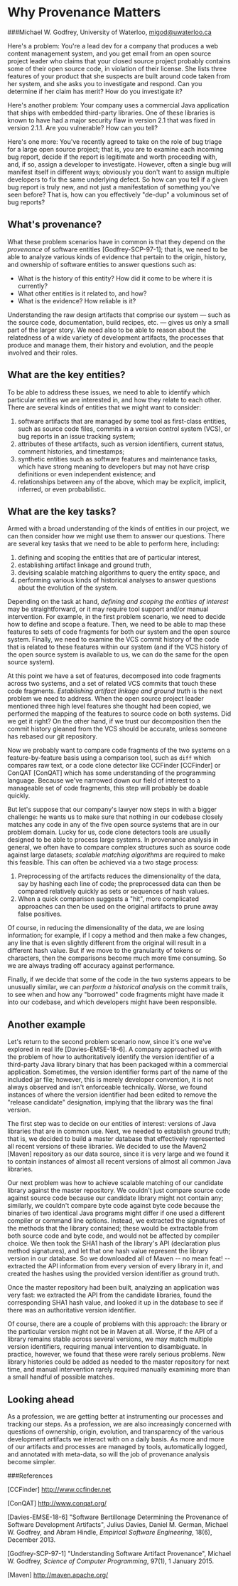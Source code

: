 # Why Provenance Matters

###Michael W. Godfrey, University of Waterloo, migod@uwaterloo.ca

Here's a problem:  You're a lead dev for a company that produces a web content management system, and you get email from an open source project leader who claims that your closed source project probably contains some of their open source code, in violation of their license.  She lists three features of your product that she suspects are built around code taken from her system, and she asks you to investigate and respond.  Can you determine if her claim has merit?  How do you investigate it?

Here's another problem:  Your company uses a commercial Java application that ships with embedded third-party libraries.  One of these libraries is known to have had a major security flaw in version 2.1 that was fixed in version 2.1.1.  Are you vulnerable?  How can you tell?

Here's one more:  You've recently agreed to take on the role of bug triage for a large open source project; that is, you are to examine each incoming bug report, decide if the report is legitimate and worth proceeding with, and, if so, assign a developer to investigate.  However, often a single bug will manifest itself in different ways; obviously you don't want to assign multiple developers to fix the same underlying defect.  So how can you tell if a given bug report is truly new, and not just a manifestation of something you've seen before?  That is, how can you effectively "de-dup" a voluminous set of bug reports?

## What's provenance?

What these problem scenarios have in common is that they depend on the *provenance* of software entities [Godfrey-SCP-97-1]; that is, we need to be able to analyze various kinds of evidence that pertain to the origin, history, and ownership of software entities to answer questions such as:
<ul>
<li> What is the history of this entity? How did it come to be where it is currently?  
<li> What other entities is it related to, and how?
<li> What is the evidence? How reliable is it?
</ul>

Understanding the raw design artifacts that comprise our system &mdash; such as the source code, documentation, build recipes, etc. &mdash; gives us only a small part of the larger story. We need also to be able to reason about the relatedness of a wide variety of development artifacts, the processes that produce and manage them, their history and evolution, and the people involved and their roles.

## What are the key entities?

To be able to address these issues, we need to able to identify which particular entities we are interested in, and how they relate to each other.  There are several kinds of entities that we might want to consider:
<ol>
<li> software artifacts that are managed by some tool as first-class entities, such as source code files, commits in a version control system (VCS), or bug reports in an issue tracking system;
<li> attributes of these artifacts, such as version identifiers, current status, comment histories, and timestamps;
<li> synthetic entities such as software features and maintenance tasks, which have strong meaning to developers but may not have crisp definitions or even independent existence; and
<li> relationships between any of the above, which may be explicit, implicit, inferred, or even probabilistic.
</ol>

## What are the key tasks?

Armed with a broad understanding of the kinds of entities in our project, we can then consider how we might use them to answer our questions.  There are several key tasks that we need to be able to perform here, including:
<ol>
<li> defining and scoping the entities that are of particular interest,
<li> establishing artifact linkage and ground truth,
<li> devising scalable matching algorithms to query the entity space, and
<li> performing various kinds of historical analyses to answer questions about the evolution of the system.
</ol>

Depending on the task at hand, *defining and scoping the entities of interest* may be straightforward, or it may require tool support and/or manual intervention.  For example, in the first problem scenario, we need to decide how to define and scope a feature.  Then, we need to be able to map these features to sets of code fragments for both our system and the open source system.  Finally, we need to examine the VCS commit history of the code that is related to these features within our system (and if the VCS history of the open source system is available to us, we can do the same for the open source system). 

At this point we have a set of features, decomposed into code fragments across two systems, and a set of related VCS commits that touch these code fragments.  *Establishing artifact linkage and ground truth* is the next problem we need to address.  When the open source project leader mentioned three high level features she thought had been copied, we performed the mapping of the features to source code on both systems.  Did we get it right?  On the other hand, if we trust our decomposition then the commit history gleaned from the VCS should be accurate, unless someone has rebased our git repository.

Now we probably want to compare code fragments of the two systems on a feature-by-feature basis using a comparison tool, such as `diff` which compares raw text, or a code clone detector like CCFinder [CCFinder] or ConQAT [ConQAT] which has some understanding of the programming language. Because we've narrowed down our field of interest to a manageable set of code fragments, this step will probably be doable quickly.

But let's suppose that our company's lawyer now steps in with a bigger challenge: he wants us to make sure that nothing in our codebase closely matches any code in any of the five open source systems that are in our problem domain.  Lucky for us, code clone detectors tools are usually designed to be able to process large systems.  In provenance analysis in general, we often have to compare complex structures such as source code against large datasets; *scalable matching algorithms* are required to make this feasible.  This can often be achieved via a two stage process:

1. Preprocessing of the artifacts reduces the dimensionality of the data, say by hashing each line of code; the preprocessed data can then be compared relatively quickly as sets or sequences of hash values.
2. When a quick comparison suggests a "hit", more complicated approaches can then be used on the original artifacts to prune away false positives.

Of course, in reducing the dimensionality of the data, we are losing information; for example, if I copy a method and then make a few changes, any line that is even slightly different from the original will result in a different hash value.  But if we move to the granularity of tokens or characters, then the comparisons become much more time consuming.  So we are always trading off accuracy against performance.

Finally, if we decide that some of the code in the two systems appears to be unusually similar, we can *perform a historical analysis* on the commit trails, to see when and how any "borrowed" code fragments might have made it into our codebase, and which developers might have been responsible.

## Another example

Let's return to the second problem scenario now, since it's one we've explored in real life [Davies-EMSE-18-6].  A company approached us with the problem of how to authoritatively identify the version identifier of a third-party Java library binary that has been packaged within a commercial application. Sometimes, the version identifier forms part of the name of the included jar file; however, this is merely developer convention, it is not always observed and isn't enforceable technically.  Worse, we found instances of where the version identifier had been edited to remove the "release candidate" designation, implying that the library was the final version.

The first step was to decide on our entities of interest: versions of Java libraries that are in common use.  Next, we needed to establish ground truth; that is, we decided to build a master database that effectively represented all recent versions of these libraries.  We decided to use the Maven2 [Maven] repository as our data source, since it is very large and we found it to contain instances of almost all recent versions of almost all common Java libraries.  

Our next problem was how to achieve scalable matching of our candidate library against the master repository.  We couldn't just compare source code against source code because our candidate library might not contain any; similarly, we couldn't compare byte code against byte code because the binaries of two identical Java programs might differ if one used a different compiler or command line options.  Instead, we extracted the signatures of the methods that the library contained; these would be extractable from both source code and byte code, and would not be affected by compiler choice.  We then took the SHA1 hash of the library's API (declaration plus method signatures), and let that one hash value represent the library version in our database.  So we downloaded all of Maven -- no mean feat! -- extracted the API information from every version of every library in it, and created the hashes using the provided version identifier as ground truth.   

Once the master repository had been built, analyzing an application was very fast: we extracted the API from the candidate libraries, found the corresponding SHA1 hash value, and looked it up in the database to see if there was an authoritative version identifier.

Of course, there are a couple of problems with this approach: the library or the particular version might not be in Maven at all.  Worse, if the API of a library remains stable across several versions, we may match multiple version identifiers, requiring manual intervention to disambiguate.  In practice, however, we found that these were rarely serious problems. New library histories could be added as needed to the master repository for next time, and manual intervention rarely required manually examining more than a small handful of possible matches.

## Looking ahead

As a profession, we are getting better at instrumenting our processes and tracking our steps.  As a profession, we are also increasingly concerned with questions of ownership, origin, evolution, and transparency of the various development artifacts we interact with on a daily basis.  As more and more of our artifacts and processes are managed by tools, automatically logged, and annotated with meta-data, so will the job of provenance analysis become simpler.

###References

[CCFinder] http://www.ccfinder.net

[ConQAT] http://www.conqat.org/

[Davies-EMSE-18-6]  "Software Bertillonage Determining the Provenance of Software Development Artifacts", Julius Davies, Daniel M. German, Michael W. Godfrey, and Abram Hindle, *Empirical Software Engineering*, 18(6), December 2013.

[Godfrey-SCP-97-1] "Understanding Software Artifact Provenance", Michael W. Godfrey, *Science of Computer Programming*, 97(1), 1 January 2015.

[Maven] http://maven.apache.org/
